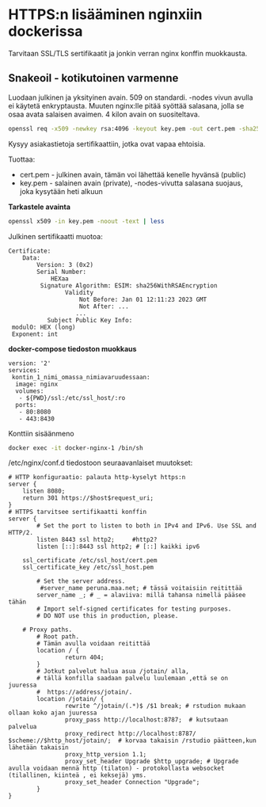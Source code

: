 HTTPS:n lisääminen nginxiin dockerissa
==========
Tarvitaan SSL/TLS sertifikaatit ja jonkin verran nginx konffin muokkausta.

Snakeoil - kotikutoinen varmenne
-----------

Luodaan julkinen ja yksityinen avain. 509 on standardi. -nodes vivun avulla ei käytetä enkryptausta. Muuten nginx:lle pitää syöttää salasana, jolla se osaa avata salaisen avaimen. 4 kilon avain on suositeltava.

```bash
openssl req -x509 -newkey rsa:4096 -keyout key.pem -out cert.pem -sha256 -days 3650 -nodes
```
Kysyy asiakastietoja sertifikaattiin, jotka ovat vapaa ehtoisia.

Tuottaa:
- cert.pem - julkinen avain, tämän voi lähettää kenelle hyvänsä (public)
- key.pem - salainen avain (private), -nodes-vivutta salasana suojaus, joka kysytään heti alkuun

**Tarkastele avainta**
```bash
openssl x509 -in key.pem -noout -text | less
```

Julkinen sertifikaatti muotoa:
```
Certificate:
    Data:
        Version: 3 (0x2)
        Serial Number:
            HEXaa
         Signature Algorithm: ESIM: sha256WithRSAEncryption
                Validity
                    Not Before: Jan 01 12:11:23 2023 GMT
                    Not After: ...
                   ...
           Subject Public Key Info:
 modulO: HEX (long)
 Exponent: int
 ```
 
**docker-compose tiedoston muokkaus**
```docker
version: '2'
services:
 kontin_1_nimi_omassa_nimiavaruudessaan:
  image: nginx
  volumes:
   - ${PWD}/ssl:/etc/ssl_host/:ro
  ports: 
   - 80:8080
   - 443:8430
```

Konttiin sisäänmeno
 ```bash
 docker exec -it docker-nginx-1 /bin/sh
 ```
 
 /etc/nginx/conf.d tiedostoon seuraavanlaiset muutokset:
```nginx
# HTTP konfiguraatio: palauta http-kyselyt https:n
server {
	listen 8080;
	return 301 https://$host$request_uri;
}
# HTTPS tarvitsee sertifikaatti konffin
server {
        # Set the port to listen to both in IPv4 and IPv6. Use SSL and HTTP/2.
        listen 8443 ssl http2;     #http2?
        listen [::]:8443 ssl http2; # [::] kaikki ipv6
	
	ssl_certificate /etc/ssl_host/cert.pem
	ssl_certificate_key /etc/ssl_host.pem
	
        # Set the server address.
         #server_name peruna.maa.net; # tässä voitaisiin reitittää
		server_name _; # _ = alaviiva: millä tahansa nimellä pääsee tähän
        # Import self-signed certificates for testing purposes.
        # DO NOT use this in production, please.
      	
	# Proxy paths.
        # Root path.
        # Tämän avulla voidaan reitittää
        location / {
                return 404;
        }
        # Jotkut palvelut halua asua /jotain/ alla, 
        # tällä konfilla saadaan palvelu luulemaan ,että se on juuressa
        #  https://address/jotain/.
        location /jotain/ {
                rewrite ^/jotain/(.*)$ /$1 break; # rstudion mukaan ollaan koko ajan juuressa
                proxy_pass http://localhost:8787;  # kutsutaan palvelua
                proxy_redirect http://localhost:8787/ $scheme://$http_host/jotain/;  # korvaa takaisin /rstudio päätteen,kun lähetään takaisin
                proxy_http_version 1.1; 
                proxy_set_header Upgrade $http_upgrade; # Upgrade avulla voidaan mennä http (tilaton) - protokollasta websocket (tilallinen, kiinteä , ei keksejä) yms.
                proxy_set_header Connection "Upgrade";
        }
}
```
